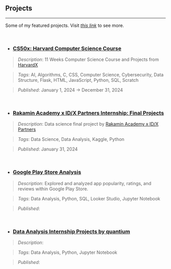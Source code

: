 <h2>Projects</h2>

<hr>

Some of my featured projects.
Visit [<i>this link</i>](https://www.notion.so/muhammad-zulfikar/Zulfikar-s-Projects-5785e5a79c204f478e542941f42162d3) to see more.

<br>

- ### [CS50x: Harvard Computer Science Course](https://www.notion.so/muhammad-zulfikar/CS50x-68dd2e98544247bda06d1e5c3569fb07)

> <i>Description</i>: 11 Weeks Computer Science Course and Projects from [HarvardX](https://cs50.harvard.edu/x/2024/)

> <i>Tags</i>: AI, Algorithms, C, CSS, Computer Science, Cybersecurity, Data Structure, Flask, HTML, JavaScript, Python, SQL, Scratch

> <i>Published</i>: January 1, 2024 → December 31, 2024

<br>

- ### [Rakamin Academy x ID/X Partners Internship: Final Projects](https://www.notion.so/muhammad-zulfikar/ID-X-Partners-Internship-Final-Projects-53d9400e07fe429d831b2ed494bd295e)

> <i>Description</i>: Data science final project by [Rakamin Academy x ID/X Partners](https://www.rakamin.com/virtual-internship-experience/id-x-partners-data-scientist)

> <i>Tags</i>: Data Science, Data Analysis, Kaggle, Python

> <i>Published</i>: January 31, 2024

<br>

- ### [Google Play Store Analysis](https://www.notion.so/muhammad-zulfikar/Google-Play-Store-Analysis-f421d4ee25c745199fde3309df872216)

> <i>Description</i>: Explored and analyzed app popularity, ratings, and reviews within Google Play Store.

> <i>Tags</i>: Data Analysis, Python, SQL, Looker Studio, Jupyter Notebook

> <i>Published</i>:

<br>

- ### [Data Analysis Internship Projects by quantium](https://www.notion.so/muhammad-zulfikar/quantium-Projects-4a6460df31db47bcb876bf4c3bdfbc98) <br>

> <i>Description</i>:

> <i>Tags</i>: Data Analysis, Python, Jupyter Notebook

> <i>Published</i>: 
